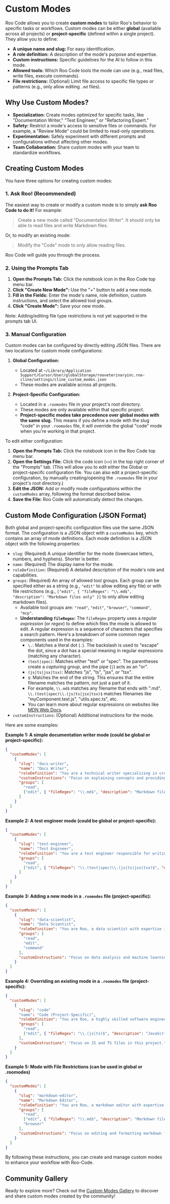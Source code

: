 # Custom Modes

Roo Code allows you to create **custom modes** to tailor Roo's behavior to specific tasks or workflows. Custom modes can be either **global** (available across all projects) or **project-specific** (defined within a single project).  They allow you to define:

*   **A unique name and slug:** For easy identification.
*   **A role definition:** A description of the mode's purpose and expertise.
*   **Custom instructions:** Specific guidelines for the AI to follow in this mode.
*   **Allowed tools:** Which Roo Code tools the mode can use (e.g., read files, write files, execute commands).
*   **File restrictions:** (Optional) Limit file access to specific file types or patterns (e.g., only allow editing `.md` files).

## Why Use Custom Modes?

*   **Specialization:** Create modes optimized for specific tasks, like "Documentation Writer," "Test Engineer," or "Refactoring Expert."
*   **Safety:** Restrict a mode's access to sensitive files or commands. For example, a "Review Mode" could be limited to read-only operations.
*   **Experimentation:** Safely experiment with different prompts and configurations without affecting other modes.
*   **Team Collaboration:** Share custom modes with your team to standardize workflows.

## Creating Custom Modes

You have three options for creating custom modes:

### 1. Ask Roo! (Recommended)

The easiest way to create or modify a custom mode is to simply **ask Roo Code to do it!** For example:

> Create a new mode called "Documentation Writer". It should only be able to read files and write Markdown files.

Or, to modify an existing mode:

> Modify the "Code" mode to only allow reading files.

Roo Code will guide you through the process.

### 2. Using the Prompts Tab

1.  **Open the Prompts Tab:** Click the notebook icon in the Roo Code top menu bar.
2.  **Click "Create New Mode":**  Use the "+" button to add a new mode.
3.  **Fill in the Fields:**  Enter the mode's name, role definition, custom instructions, and select the allowed tool groups.
4.  **Click "Create Mode":**  Save your new mode.

Note: Adding/editing file type restrictions is not yet supported in the prompts tab UI.

### 3. Manual Configuration

Custom modes can be configured by directly editing JSON files. There are two locations for custom mode configurations:

1.  **Global Configuration:**
    *   Located at `~/Library/Application Support/Cursor/User/globalStorage/rooveterinaryinc.roo-cline/settings/cline_custom_modes.json`
    *   These modes are available across all projects.

2.  **Project-Specific Configuration:**
    *   Located in a `.roomodes` file in your project's root directory.
    *   These modes are only available within that specific project.
    *   **Project-specific modes take precedence over global modes with the same slug.**  This means if you define a mode with the slug "code" in your `.roomodes` file, it will override the global "code" mode when you're working in that project.

To edit either configuration:

1.  **Open the Prompts Tab:** Click the notebook icon in the Roo Code top menu bar.
2.  **Open the Settings File:** Click the code icon (`<>`) in the top right corner of the "Prompts" tab.  (This will allow you to edit either the Global or project-specifc configuration file. You can also edit a project-specific configuration, by manually creating/opening the `.roomodes` file in your project's root directory.)
3.  **Edit the JSON:** Add or modify mode configurations within the `customModes` array, following the format described below.
4.  **Save the File:** Roo Code will automatically detect the changes.

## Custom Mode Configuration (JSON Format)

Both global and project-specific configuration files use the same JSON format.  The configuration is a JSON object with a `customModes` key, which contains an array of mode definitions. Each mode definition is a JSON object with the following properties:

*   `slug`: (Required) A unique identifier for the mode (lowercase letters, numbers, and hyphens).  Shorter is better.
*   `name`: (Required) The display name for the mode.
*   `roleDefinition`: (Required) A detailed description of the mode's role and capabilities.
*   `groups`: (Required) An array of allowed tool groups. Each group can be specified either as a string (e.g., `"edit"` to allow editing any file) or with file restrictions (e.g., `["edit", { "fileRegex": "\\.md$", "description": "Markdown files only" }]` to only allow editing markdown files).
    *   Available tool groups are: `"read"`, `"edit"`, `"browser"`, `"command"`, `"mcp"`.
    *   **Understanding `fileRegex`:** The `fileRegex` property uses a *regular expression* (or *regex*) to define which files the mode is allowed to edit. A regular expression is a sequence of characters that specifies a search pattern. Here's a breakdown of some common regex components used in the examples:
        *   `\.`: Matches a literal dot (`.`).  The backslash is used to "escape" the dot, since a dot has a special meaning in regular expressions (matching any character).
        *   `(test|spec)`: Matches either "test" or "spec". The parentheses create a *capturing group*, and the pipe (`|`) acts as an "or".
        *   `(js|ts|jsx|tsx)`: Matches "js", "ts", "jsx", or "tsx".
        *   `$`: Matches the end of the string. This ensures that the entire filename matches the pattern, not just a part of it.
        *   For example, `\\.md$` matches any filename that ends with ".md".  `\\.(test|spec)\\.(js|ts|jsx|tsx)$` matches filenames like "myComponent.test.js", "utils.spec.ts", etc.
        *   You can learn more about regular expressions on websites like [MDN Web Docs](https://developer.mozilla.org/en-US/docs/Web/JavaScript/Guide/Regular_Expressions).
*   `customInstructions`: (Optional) Additional instructions for the mode.

Here are some examples:

**Example 1: A simple documentation writer mode (could be global or project-specific):**

```json
{
  "customModes": [
    {
      "slug": "docs-writer",
      "name": "Docs Writer",
      "roleDefinition": "You are a technical writer specializing in creating clear and concise documentation.",
      "customInstructions": "Focus on explaining concepts and providing examples. Use Markdown format.",
      "groups": [
        "read",
        ["edit", { "fileRegex": "\\.md$", "description": "Markdown files only" }]
      ]
    }
  ]
}
```

**Example 2: A test engineer mode (could be global or project-specific):**

```json
{
  "customModes": [
    {
      "slug": "test-engineer",
      "name": "Test Engineer",
      "roleDefinition": "You are a test engineer responsible for writing unit and integration tests.",
      "groups": [
        "read",
        ["edit", { "fileRegex": "\\.(test|spec)\\.(js|ts|jsx|tsx)$", "description": "Test files only" }]
      ]
    }
  ]
}
```

**Example 3:  Adding a new mode in a `.roomodes` file (project-specific):**

```json
{
  "customModes": [
    {
      "slug": "data-scientist",
      "name": "Data Scientist",
      "roleDefinition": "You are Roo, a data scientist with expertise in data analysis, machine learning, and statistical modeling.",
      "groups": [
        "read",
        "edit",
        "command"
      ],
      "customInstructions": "Focus on data analysis and machine learning tasks."
    }
  ]
}
```

**Example 4: Overriding an existing mode in a `.roomodes` file (project-specific):**

```json
{
  "customModes": [
    {
      "slug": "code"
      "name": "Code (Project-Specific)",
      "roleDefinition": "You are Roo, a highly skilled software engineer.  In this project, you have limited file access.",
      "groups": [
        "read",
        ["edit", { "fileRegex": "\\.(js|ts)$", "description": "JavaScript and TypeScript files only" }]
      ],
      "customInstructions": "Focus on JS and TS files in this project."
    }
  ]
}
```

**Example 5: Mode with File Restrictions (can be used in global or .roomodes)**
```json
{
  "customModes": [
    {
      "slug": "markdown-editor",
      "name": "Markdown Editor",
      "roleDefinition": "You are Roo, a markdown editor with expertise in editing and formatting markdown files.",
      "groups": [
        "read",
        ["edit", { "fileRegex": "\\.md$", "description": "Markdown files only" }],
        "browser"
      ],
      "customInstructions": "Focus on editing and formatting markdown files."
    }
  ]
}
```
By following these instructions, you can create and manage custom modes to enhance your workflow with Roo-Code.

## Community Gallery

Ready to explore more? Check out the [Custom Modes Gallery](../community#custom-modes-gallery) to discover and share custom modes created by the community!